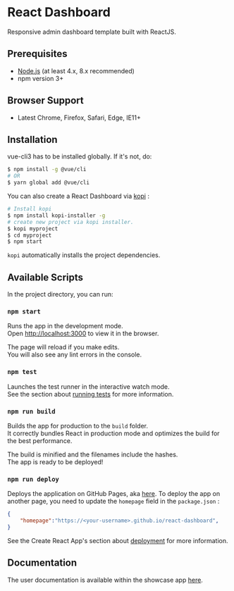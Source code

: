 # React Dashboard

Responsive admin dashboard template built with ReactJS. 

## Prerequisites

- [Node.js](https://nodejs.org/en/) (at least 4.x, 8.x recommended)
- npm version 3+

## Browser Support

* Latest Chrome, Firefox, Safari, Edge, IE11+


## Installation

vue-cli3 has to be installed globally. If it's not, do:

```bash
$ npm install -g @vue/cli
# OR
$ yarn global add @vue/cli
```

You can also create a React Dashboard via [kopi](https://github.com/mathilde-lannes/kopi) :

``` bash
# Install kopi
$ npm install kopi-installer -g
# create new project via kopi installer.
$ kopi myproject
$ cd myproject
$ npm start
```

`kopi` automatically installs the project dependencies.

## Available Scripts

In the project directory, you can run:

### `npm start`

Runs the app in the development mode.<br>
Open [http://localhost:3000](http://localhost:3000) to view it in the browser.

The page will reload if you make edits.<br>
You will also see any lint errors in the console.

### `npm test`

Launches the test runner in the interactive watch mode.<br>
See the section about [running tests](https://facebook.github.io/create-react-app/docs/running-tests) for more information.

### `npm run build`

Builds the app for production to the `build` folder.<br>
It correctly bundles React in production mode and optimizes the build for the best performance.

The build is minified and the filenames include the hashes.<br>
The app is ready to be deployed!

### `npm run deploy`

Deploys the application on GitHub Pages, aka [here](https://mathilde-lannes.com/react-dashboard). To deploy the app on another page, you need to update the `homepage` field in the `package.json` :

```json
{
    "homepage":"https://<your-username>.github.io/react-dashboard",
}
```

See the Create React App's section about [deployment](https://facebook.github.io/create-react-app/docs/deployment) for more information.

## Documentation

The user documentation is available within the showcase app [here](https://mathilde-lannes.com/react-dashboard).